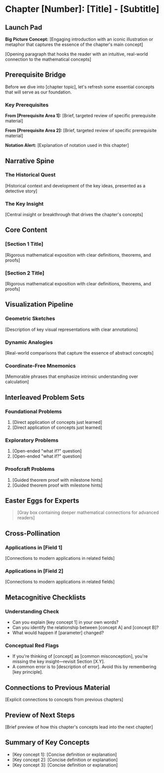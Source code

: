 # Chapter [Number]: [Title] - [Subtitle]

## Launch Pad

**Big Picture Concept:** [Engaging introduction with an iconic illustration or metaphor that captures the essence of the chapter's main concept]

[Opening paragraph that hooks the reader with an intuitive, real-world connection to the mathematical concepts]

## Prerequisite Bridge

Before we dive into [chapter topic], let's refresh some essential concepts that will serve as our foundation.

### Key Prerequisites

**From [Prerequisite Area 1]:** [Brief, targeted review of specific prerequisite material]

**From [Prerequisite Area 2]:** [Brief, targeted review of specific prerequisite material]

**Notation Alert:** [Explanation of notation used in this chapter]

## Narrative Spine

### The Historical Quest

[Historical context and development of the key ideas, presented as a detective story]

### The Key Insight

[Central insight or breakthrough that drives the chapter's concepts]

## Core Content

### [Section 1 Title]

[Rigorous mathematical exposition with clear definitions, theorems, and proofs]

### [Section 2 Title]

[Rigorous mathematical exposition with clear definitions, theorems, and proofs]

## Visualization Pipeline

### Geometric Sketches

[Description of key visual representations with clear annotations]

### Dynamic Analogies

[Real-world comparisons that capture the essence of abstract concepts]

### Coordinate-Free Mnemonics

[Memorable phrases that emphasize intrinsic understanding over calculation]

## Interleaved Problem Sets

### Foundational Problems

1. [Direct application of concepts just learned]
2. [Direct application of concepts just learned]

### Exploratory Problems

1. [Open-ended "what if?" question]
2. [Open-ended "what if?" question]

### Proofcraft Problems

1. [Guided theorem proof with milestone hints]
2. [Guided theorem proof with milestone hints]

## Easter Eggs for Experts

> [Gray box containing deeper mathematical connections for advanced readers]

## Cross-Pollination

### Applications in [Field 1]

[Connections to modern applications in related fields]

### Applications in [Field 2]

[Connections to modern applications in related fields]

## Metacognitive Checklists

### Understanding Check

- Can you explain [key concept 1] in your own words?
- Can you identify the relationship between [concept A] and [concept B]?
- What would happen if [parameter] changed?

### Conceptual Red Flags

- If you're thinking of [concept] as [common misconception], you're missing the key insight—revisit Section [X.Y].
- A common error is to [description of error]. Avoid this by remembering [key principle].

## Connections to Previous Material

[Explicit connections to concepts from previous chapters]

## Preview of Next Steps

[Brief preview of how this chapter's concepts lead into the next chapter]

## Summary of Key Concepts

- [Key concept 1]: [Concise definition or explanation]
- [Key concept 2]: [Concise definition or explanation]
- [Key concept 3]: [Concise definition or explanation]
